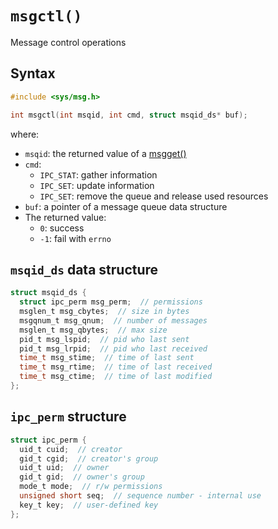 # `msgctl()`

Message control operations

## Syntax

```c
#include <sys/msg.h>

int msgctl(int msqid, int cmd, struct msqid_ds* buf);
```

where:
- `msqid`: the returned value of a [msgget()](msget.md)
- `cmd`:
  - `IPC_STAT`: gather information
  - `IPC_SET`: update information
  - `IPC_SET`: remove the queue and release used resources
- `buf`: a pointer of a message queue data structure
- The returned value:
  - `0`: success
  - `-1`: fail with `errno`

## `msqid_ds` data structure

```c
struct msqid_ds {
  struct ipc_perm msg_perm;  // permissions
  msglen_t msg_cbytes;  // size in bytes
  msgqnum_t msg_qnum;  // number of messages
  msglen_t msg_qbytes;  // max size
  pid_t msg_lspid;  // pid who last sent
  pid_t msg_lrpid;  // pid who last received
  time_t msg_stime;  // time of last sent
  time_t msg_rtime;  // time of last received
  time_t msg_ctime;  // time of last modified
};
```

## `ipc_perm` structure

```c
struct ipc_perm {
  uid_t cuid;  // creator
  gid_t cgid;  // creator's group
  uid_t uid;  // owner
  gid_t gid;  // owner's group
  mode_t mode;  // r/w permissions
  unsigned short seq;  // sequence number - internal use
  key_t key;  // user-defined key
};
```
